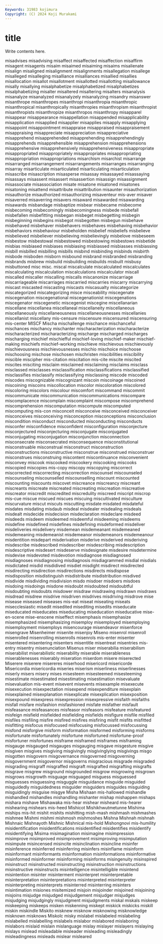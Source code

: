 ```yaml
---
Keywords: 31983 kojimura
Copyright: (C) 2024 Koji Murakami
---
```


# title

Write contents here.



 misadvises misadvising misaffect misaffected
misaffection misaffirm misagent misagents misaim misaimed misaiming misaims misalienate misalign
misaligned misalignment misalignments misallegation misallege misalleged misalleging misalliance misalliances misallied
misallies misallocation misallot misallotment misallotted misallotting misallowance misally misallying misalphabetize
misalphabetized misalphabetizes misalphabetizing misalter misaltered misaltering misalters misanalysis misanalyze misanalyzed
misanalyzely misanalyzing misandry misanswer misanthrope misanthropes misanthropi misanthropia misanthropic misanthropical
misanthropically misanthropies misanthropism misanthropist misanthropists misanthropize misanthropos misanthropy misapparel misappear
misappearance misappellation misappended misapplicability misapplication misapplied misapplier misapplies misapply misapplying
misappoint misappointment misappraise misappraised misappraisement misappraising misappreciate misappreciation misappreciative misapprehend
misapprehended misapprehending misapprehendingly misapprehends misapprehensible misapprehension misapprehensions misapprehensive misapprehensively misapprehensiveness
misappropriate misappropriated misappropriately misappropriates misappropriating misappropriation misappropriations misarchism misarchist misarrange
misarranged misarrangement misarrangements misarranges misarranging misarray misarticulate misarticulated misarticulating misarticulation
misascribe misascription misasperse misassay misassayed misassaying misassays misassent misassert misassertion
misassign misassignment misassociate misassociation misate misatone misatoned misatones misatoning misattend
misattribute misattribution misaunter misauthorization misauthorize misauthorized misauthorizing misaventeur mis-aver misaver
misaverred misaverring misavers misaward misawarded misawarding misawards misbandage misbaptize misbear
misbecame misbecome misbecoming misbecomingly misbecomingness misbede misbefall misbefallen misbefitting misbegan
misbeget misbegetting misbegin misbeginning misbegins misbegot misbegotten misbegun misbehave misbehaved
misbehaver misbehavers misbehaves misbehaving misbehavior misbehaviors misbehaviour misbeholden misbelief misbeliefs
misbelieve misbelieved misbeliever misbelieving misbelievingly misbelove misbeseem misbestow misbestowal misbestowed
misbestowing misbestows misbetide misbias misbiased misbiases misbiasing misbiassed misbiasses misbiassing
misbill misbilled misbilling misbills misbind misbinding misbinds misbirth misbode misboden
misborn misbound misbrand misbranded misbranding misbrands misbrew misbuild misbuilding misbuilds
misbuilt misbusy misbuttoned misc misc. miscal miscalculate miscalculated miscalculates miscalculating
miscalculation miscalculations miscalculator miscall miscalled miscaller miscalling miscalls miscanonize miscarriage
miscarriageable miscarriages miscarried miscarries miscarry miscarrying miscast miscasted miscasting miscasts
miscasualty miscategorize miscategorized miscategorizing misce misceability miscegenate miscegenation miscegenational miscegenationist
miscegenations miscegenator miscegenetic miscegenist miscegine miscellanarian miscellane miscellanea miscellaneal miscellaneity
miscellaneous miscellaneously miscellaneousness miscellaneousnesses miscellanies miscellanist miscellany mis-censure miscensure miscensured
miscensuring mis-center MISCF Mischa mischallenge mischance mischanceful mischances mischancy mischanter
mischaracterization mischaracterize mischaracterized mischaracterizing mischarge mischarged mischarges mischarging mischief mischiefful
mischief-loving mischief-maker mischief-making mischiefs mischief-working mischieve mischievous mischievously mischievousness mischievousnesses
mischio mischoice mischoose mischoosing mischose mischosen mischristen miscibilities miscibility miscible
miscipher mis-citation miscitation mis-cite miscite miscited miscites misciting misclaim misclaimed
misclaiming misclaims misclass misclassed misclasses misclassification misclassifications misclassified misclassifies misclassify
misclassifying misclassing miscode miscoded miscodes miscognizable miscognizant miscoin miscoinage miscoined
miscoining miscoins miscollocation miscolor miscoloration miscolored miscoloring miscolors miscolour miscomfort
miscommand miscommit miscommunicate miscommunication miscommunications miscompare miscomplacence miscomplain miscomplaint miscompose
miscomprehend miscomprehension miscomputation miscompute miscomputed miscomputing mis-con misconceit misconceive misconceived
misconceiver misconceives misconceiving misconception misconceptions misconclusion miscondition misconduct misconducted misconducting
misconducts misconfer misconfidence misconfident misconfiguration misconjecture misconjectured misconjecturing misconjugate misconjugated
misconjugating misconjugation misconjunction misconnection misconsecrate misconsecrated misconsequence misconstitutional misconstruable misconstrual
misconstruct misconstruction misconstructions misconstructive misconstrue misconstrued misconstruer misconstrues misconstruing miscontent
miscontinuance misconvenient misconvey miscook miscooked miscookery miscooking miscooks miscopied miscopies
mis-copy miscopy miscopying miscorrect miscorrected miscorrecting miscorrection miscounsel miscounseled miscounseling
miscounselled miscounselling miscount miscounted miscounting miscounts miscovet miscreance miscreancy miscreant
miscreants miscreate miscreated miscreating miscreation miscreative miscreator miscredit miscredited miscredulity
miscreed miscript miscrop mis-cue miscue miscued miscues miscuing miscultivated misculture
miscurvature miscut miscuts miscutting misdate misdated misdateful misdates misdating misdaub
misdeal misdealer misdealing misdeals misdealt misdecide misdecision misdeclaration misdeclare misdeed
misdeeds misdeem misdeemed misdeemful misdeeming misdeems misdefine misdefined misdefines misdefining
misdeformed misdeliver misdeliveries misdelivery misdemean misdemeanant misdemeaned misdemeaning misdemeanist misdemeanor
misdemeanors misdemeanour misdentition misdepart misderivation misderive misderived misderiving misdescribe misdescribed
misdescriber misdescribing misdescription misdescriptive misdesert misdeserve misdesignate misdesire misdetermine misdevise
misdevoted misdevotion misdiagnose misdiagnosed misdiagnoses misdiagnosing misdiagnosis misdiagrammed misdial misdials
misdictated misdid misdidived misdiet misdight misdirect misdirected misdirecting misdirection misdirections
misdirects misdispose misdisposition misdistinguish misdistribute misdistribution misdived misdivide misdividing misdivision
misdo misdoer misdoers misdoes misdoing misdoings misdone misdoubt misdoubted misdoubtful
misdoubting misdoubts misdower misdraw misdrawing misdrawn misdraws misdread misdrew misdrive
misdriven misdrives misdriving misdrove mise misease miseased miseases mis-eat miseat
miseating miseats misecclesiastic misedit misedited misediting misedits miseducate miseducated miseducates
miseducating miseducation miseducative mise-en-scene mise-enscene miseffect misemphasis misemphasize misemphasized misemphasizing
misemploy misemployed misemploying misemployment misemploys misencourage misendeavor misenforce misengrave Misenheimer
misenite misenjoy Miseno misenrol misenroll misenrolled misenrolling misenrolls misenrols mis-enter
misenter misentered misentering misenters misentitle misentreat misentries mis-entry misentry misenunciation
Misenus miser miserabilia miserabilism miserabilist miserabilistic miserability miserable miserableness miserablenesses
miserably miseration miserdom misere miserected Miserere miserere misereres miserhood misericord
misericorde Misericordia misericordia miseries miserism miserliness miserlinesses miserly misers misery
mises misesteem misesteemed misesteeming misestimate misestimated misestimating misestimation misevaluate misevaluation
mis-event misevent misevents misexample misexecute misexecution misexpectation misexpend misexpenditure misexplain
misexplained misexplanation misexplicate misexplication misexposition misexpound misexpress misexpression misexpressive misfaith
misfaiths misfall misfare misfashion misfashioned misfate misfather misfault misfeasance misfeasances
misfeasor misfeasors misfeature misfeatured misfeign misfield misfielded misfielding misfields misfigure
misfile misfiled misfiles misfiling misfire misfired misfires misfiring misfit misfits
misfitted misfitting misfocus misfocused misfocusing misfocussed misfocussing misfond misforgive misform
misformation misformed misforming misforms misfortunate misfortunately misfortune misfortuned misfortune-proof misfortuner
misfortunes misframe misframed misframes misframing misgauge misgauged misgauges misgauging misgave
misgesture misgive misgiven misgives misgiving misgivingly misgivinglying misgivings misgo misgotten
misgovern misgovernance misgoverned misgoverning misgovernment misgovernor misgoverns misgracious misgrade misgraded
misgrading misgraff misgraffed misgraft misgrafted misgrafting misgrafts misgrave misgrew misground
misgrounded misgrow misgrowing misgrown misgrows misgrowth misguage misguaged misguess misguessed
misguesses misguessing misguggle misguidance misguide misguided misguidedly misguidedness misguider misguiders
misguides misguiding misguidingly misguise misgye Misha Mishaan mis-hallowed mishandle mishandled
mishandles mishandling mishanter mishap mishappen mishaps mishara mishave Mishawaka mis-hear
mishear misheard mis-hearer mishearing mishears mis-heed Mishicot Mishikhwutmetunne Mishima miships
mis-hit mishit mishits mishitting mish-mash mishmash mishmashes mishmee Mishmi mishmi
mishmosh mishmoshes Mishna Mishnah mishnah Mishnaic Mishnayoth Mishnic Mishnical mis-hold
Mishongnovi mis-humility misidentification misidentifications misidentified misidentifies misidentify misidentifying Misima misimagination
misimagine misimpression misimprove misimproved misimprovement misimproving misimputation misimpute misincensed misincite
misinclination misincline misinfer misinference misinferred misinferring misinfers misinflame misinform misinformant
misinformants misinformation misinformations misinformative misinformed misinformer misinforming misinforms misingenuity misinspired
misinstruct misinstructed misinstructing misinstruction misinstructions misinstructive misinstructs misintelligence misintelligible misintend
misintention misinter misinterment misinterpret misinterpretable misinterpretation misinterpretations misinterpreted misinterpreter misinterpreting
misinterprets misinterred misinterring misinters misintimation misiones misitemized misjoin misjoinder misjoined
misjoining misjoins misjudge misjudged misjudgement misjudger misjudges misjudging misjudgingly misjudgment
misjudgments miskal miskals miskeep miskeeping miskeeps misken miskenning miskept miskick
miskicks miskill miskin miskindle Miskito misknew misknow misknowing misknowledge misknown
misknows Miskolc misky mislabel mislabeled mislabeling mislabelled mislabelling mislabels mislabor
mislabored mislaboring mislabors mislaid mislain mislanguage mislay mislayer mislayers mislaying
mislays mislead misleadable misleader misleading misleadingly misleadingness misleads mislear misleared
